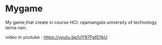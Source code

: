 # Mygame
My game,that create in course HCI. rajamangala university of technology lanna nan;

video in youtube : https://youtu.be/UY97PafD1kU
